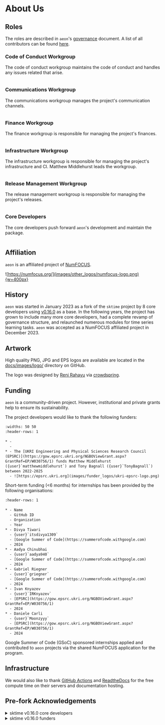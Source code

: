 # About Us

## Roles

The roles are described in `aeon`'s [governance](governance.md) document.
A list of all contributors can be found [here](contributors.md).

### Code of Conduct Workgroup

The code of conduct workgroup maintains the code of conduct and handles any
issues related that arise.

```{include} about/code_of_conduct_workgroup.md
```

### Communications Workgroup

The communications workgroup manages the project's communication channels.

```{include} about/communications_workgroup.md
```

### Finance Workgroup

The finance workgroup is responsible for managing the project's finances.

```{include} about/finance_workgroup.md
```

### Infrastructure Workgroup

The infrastructure workgroup is responsible for managing the project's infrastructure
and CI. Matthew Middlehurst leads the workgroup.

```{include} about/infrastructure_workgroup.md
```

### Release Management Workgroup

The release management workgroup is responsible for managing the project's releases.

```{include} about/release_management_workgroup.md
```

### Core Developers

The core developers push forward `aeon`'s development and maintain the package.

```{include} about/core_developers.md
```

## Affiliation

`aeon` is an affiliated project of [NumFOCUS](https://numfocus.org/).

![https://numfocus.org/](images/other_logos/numfocus-logo.png){w=400px}

## History

`aeon` was started in January 2023 as a fork of the `sktime` project by 8 core
developers using [v0.16.0](https://github.com/aeon-toolkit/aeon/releases/tag/sktime-v0.16.0)
as a base. In the following years, the project has grown to include many more core
developers, had a complete revamp of governance structure, and relaunched numerous
modules for time series learning tasks. `aeon` was accepted as a NumFOCUS affiliated
project in December 2023.

## Artwork

High quality PNG, JPG and EPS logos are available are located in the
[docs/images/logo/](https://github.com/aeon-toolkit/aeon/tree/main/docs/images/logo/)
directory on GitHub.

The logo was designed by [Reni Rahayu](https://www.instagram.com/kojodesignandco/) via
[crowdspring](https://www.crowdspring.com/).

## Funding

`aeon` is a community-driven project. However, institutional and private grants help to
ensure its sustainability.

The project developers would like to thank the following funders:

```{list-table}
:widths: 50 50
:header-rows: 1

* -
  -
* - The [UKRI Engineering and Physical Sciences Research Council (EPSRC)](https://gow.epsrc.ukri.org/NGBOViewGrant.aspx?GrantRef=EP/W030756/1) funds Matthew Middlehurst ({user}`matthewmiddlehurst`) and Tony Bagnall ({user}`TonyBagnall`) between 2022-2025
  - ![https://epsrc.ukri.org](images/funder_logos/ukri-epsrc-logo.png)
```

Short-term funding (<6 months) for internships has been provided by the following
organisations:

```{list-table}
:header-rows: 1

* - Name
  - GitHub ID
  - Organization
  - Year
* - Divya Tiwari
  - {user}`itsdivya1309`
  - [Google Summer of Code](https://summerofcode.withgoogle.com)
  - 2024
* - Aadya Chinubhai
  - {user}`aadya940`
  - [Google Summer of Code](https://summerofcode.withgoogle.com)
  - 2024
* - Gabriel Riegner
  - {user}`griegner`
  - [Google Summer of Code](https://summerofcode.withgoogle.com)
  - 2024
* - Ivan Knyazev
  - {user}`IRKnyazev`
  - [EPSRC](https://gow.epsrc.ukri.org/NGBOViewGrant.aspx?GrantRef=EP/W030756/1)
  - 2024
* - Daniele Carli
  - {user}`Moonzyyy`
  - [EPSRC](https://gow.epsrc.ukri.org/NGBOViewGrant.aspx?GrantRef=EP/W030756/1)
  - 2024
```

Google Summer of Code (GSoC) sponsored internships applied and contributed to `aeon`
projects via the shared NumFOCUS application for the program.

## Infrastructure

We would also like to thank [GitHub Actions](https://github.com/features/actions)
and [ReadtheDocs](https://readthedocs.org) for the free compute time on their servers
and documentation hosting.


## Pre-fork Acknowledgements

<details><summary>sktime v0.16.0 core developers</summary>
<p>

The following listed contributors were part of the `sktime` core developer team at some
point prior to the split of the project.

- {user}`abostrom`
- {user}`ayushmaanseth`
- {user}`goastler`
- {user}`hyang1996`
- {user}`james-large`
- {user}`jasonlines`
- {user}`matteogales`
- {user}`prockenschaub`
- {user}`sajaysurya`
- {user}`fkiraly`
- {user}`mloning`
- {user}`miraep8`
- {user}`rnkuhns`
- {user}`achieveordie`
- {user}`khrapovs`
- {user}`SveaMeyer13`
- {user}`lovkush-a`
- {user}`freddyaboulton`
- {user}`danbartl`
- {user}`big-o`

</p>
</details>

<details><summary>sktime v0.16.0 funders</summary>
<p>

As a fork of the `sktime` project, `aeon` has benefited from funding given to `sktime`
prior to the projects split. We would like to thank the funders from before the split.

```{list-table}
:widths: 50 50
:header-rows: 1

* -
  -
* - [The Alan Turing Institute](https://turing.ac.uk) funded three months of the initial development under the [UKRI Strategic Priorities Fund](https://gow.epsrc.ukri.org/NGBOViewGrant.aspx?GrantRef=EP/T001569/1).
  - ![https://turing.ac.uk/](images/funder_logos/ati-logo.png)
* - Markus Löning’s ({user}`mloning`) contributions between 2019 and 2021 were supported by the [UKRI Economic and Social Research Council (ESRC)](https://esrc.ukri.org), the [Consumer Data Research Centre (CDRC)](https://www.cdrc.ac.uk), the Enrichment Scheme at the [The Alan Turing Institute](https://turing.ac.uk), and the JROST Rapid Response Fund, a community effort of [Invest in Open Infrastructure](https://investinopen.org).
  - ![https://esrc.ukri.org](images/funder_logos/ukri-esrc-logo.png) ![https://www.cdrc.ac.uk](images/funder_logos/cdrc-logo.png) ![https://turing.ac.uk/](images/funder_logos/ati-logo.png)
* - Mercedes-Benz AG/Daimler AG donated 2500 EUR to support the maintenance and development of `sktime` in 2021, as part of their [FOSS program](https://opensource.mercedes-benz.com).
  - ![https://opensource.mercedes-benz.com](images/funder_logos/mercedes-benz-logo.png)
```

__Sprints__

The 2019 joint `sktime`/`MLJ` development sprint was hosted by
[UCL](https://www.ucl.ac.uk) and [The Alan Turing Institute](https://turing.ac.uk).
Some participants could attend thanks to the initial funding of the
[The Alan Turing Institute](https://turing.ac.uk).

__Internships__

[Google Summer of Code (GSoC)](https://summerofcode.withgoogle.com),
[Major League Hacking](https://mlh.io) and [Outreachy](https://www.outreachy.org)
have all sponsored `sktime` internships.

The [Wellcome Trust](https://wellcome.org) sponsored one `sktime` internship as part of
Outreachy.

```{list-table}
:header-rows: 1

* - Name
  - GitHub ID
  - Organization
  - Year
* - Katie Buchhorn
  - {user}`KatieBuc`
  - Google Summer of Code
  - 2022
* - Mirae Parker
  - {user}`miraep8`
  - Google Summer of Code
  - 2022
* - Shivansh Subramanian
  - {user}`AurumnPegasus`
  - Google Summer of Code
  - 2022
* - Guzal Bulatova
  - {user}`GuzalBulatova`
  - Outreachy
  - 2021
* - Svea Marie Meyer
  - {user}`SveaMeyer13`
  - Google Summer of Code via [INCF](https://www.incf.org)
  - 2021
```

</p>
</details>
